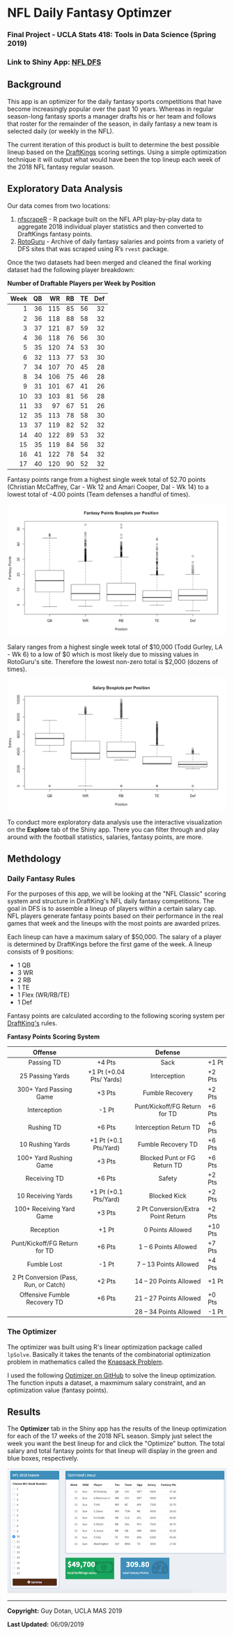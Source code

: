 # NFL Daily Fantasy Optimzer 
### Final Project - UCLA Stats 418: Tools in Data Science (Spring 2019)
### Link to Shiny App: [NFL DFS](https://guydotan.shinyapps.io/nfl_dfs/)

## Background
This app is an optimizer for the daily fantasy sports competitions that have become increasingly popular over the past 10 years. Whereas in regular season-long fantasy sports a manager drafts his or her team and follows that roster for the remainder of the season, in daily fantasy a new team is selected daily (or weekly in the NFL).

The current iteration of this product is built to determine the best possible lineup based on the [DraftKings](http://www.draftkings.com) scoring settings. Using a simple optimization technique it will output what would have been the top lineup each week of the 2018 NFL fantasy regular season.

## Exploratory Data Analysis

Our data comes from two locations:

 1. [nfscrapeR](https://github.com/maksimhorowitz/nflscrapR/) - R package built on the NFL API play-by-play data to aggregate 2018 individual player statistics and then converted to DraftKings fantasy points.
 2. [RotoGuru](http://rotoguru1.com/cgi-bin/fyday.pl?week=17&game=dk/) - Archive of daily fantasy salaries and points from a variety of DFS sites that was scraped using R’s `rvest` package.

Once the two datasets had been merged and cleaned the final working dataset had the following player breakdown:

**Number of Draftable Players per Week by Position**

| Week | QB |  WR | RB | TE | Def |
|-----:|---:|----:|---:|---:|----:|
|    1 | 36 | 115 | 85 | 56 |  32 |
|    2 | 36 | 118 | 88 | 58 |  32 |
|    3 | 37 | 121 | 87 | 59 |  32 |
|    4 | 36 | 118 | 76 | 56 |  30 |
|    5 | 35 | 120 | 74 | 53 |  30 |
|    6 | 32 | 113 | 77 | 53 |  30 |
|    7 | 34 | 107 | 70 | 45 |  28 |
|    8 | 34 | 106 | 75 | 46 |  28 |
|    9 | 31 | 101 | 67 | 41 |  26 |
|   10 | 33 | 103 | 81 | 56 |  28 |
|   11 | 33 |  97 | 67 | 51 |  26 |
|   12 | 35 | 113 | 78 | 58 |  30 |
|   13 | 37 | 119 | 82 | 52 |  32 |
|   14 | 40 | 122 | 89 | 53 |  32 |
|   15 | 35 | 119 | 84 | 56 |  32 |
|   16 | 41 | 122 | 78 | 54 |  32 |
|   17 | 40 | 120 | 90 | 52 |  32 |

Fantasy points range from a highest single week total of 52.70 points (Christian McCaffrey, Car - Wk 12 and Amari Cooper, Dal - Wk 14) to a lowest total of -4.00 points (Team defenses a handful of times).

![fan pts boxplot](plots/fanpts_pos_bp.png "Box Plot")

Salary ranges from a highest single week total of &#36;10,000 (Todd Gurley, LA - Wk 6) to a low of &#36;0 which is most likely due to missing values in RotoGuru's site. Therefore the lowest non-zero total is &#36;2,000 (dozens of times).

![fan pts boxplot](plots/salary_pos_bp.png "Box Plot")

To conduct more exploratory data analysis use the interactive visualization on the **Explore** tab of the Shiny app. There you can filter through and play around with the football statistics, salaries, fantasy points, are more.


## Methdology 

### Daily Fantasy Rules

For the purposes of this app, we will be looking at the "NFL Classic" scoring system and structure in DraftKing's NFL daily fantasy competitions. The goal in DFS is to assemble a lineup of players within a certain salary cap. NFL players generate fantasy points based on their performance in the real games that week and the lineups with the most points are awarded prizes. 

Each lineup can have a maximum salary of &#36;50,000. The salary of a player is determined by DraftKings before the first game of the week. A lineup consists of 9 positions:

* 1 QB
* 3 WR
* 2 RB
* 1 TE
* 1 Flex (WR/RB/TE)
* 1 Def

Fantasy points are calculated according to the following scoring system per [DraftKing's](https://www.draftkings.com/help/rules/1/1) rules. 

**Fantasy Points Scoring System**

|                Offense                |                          |               Defense              |         |
|:-------------------------------------:|:------------------------:|:----------------------------------:|---------|
| Passing TD                            | +4 Pts                   | Sack                               | +1 Pt   |
| 25 Passing Yards                      | +1 Pt (+0.04 Pts/ Yards) | Interception                       | +2 Pts  |
| 300+ Yard Passing Game                | +3 Pts                   | Fumble Recovery                    | +2 Pts  |
| Interception                          | -1 Pt                    | Punt/Kickoff/FG Return for TD      | +6 Pts  |
| Rushing TD                            | +6 Pts                   | Interception Return TD             | +6 Pts  |
| 10 Rushing Yards                      | +1 Pt (+0.1 Pts/Yard)    | Fumble Recovery TD                 | +6 Pts  |
| 100+ Yard Rushing Game                | +3 Pts                   | Blocked Punt or FG Return TD       | +6 Pts  |
| Receiving TD                          | +6 Pts                   | Safety                             | +2 Pts  |
| 10 Receiving Yards                    | +1 Pt (+0.1 Pts/Yard)    | Blocked Kick                       | +2 Pts  |
| 100+ Receiving Yard Game              | +3 Pts                   | 2 Pt Conversion/Extra Point Return | +2 Pts  |
| Reception                             | +1 Pt                    | 0 Points Allowed                   | +10 Pts |
| Punt/Kickoff/FG Return for TD         | +6 Pts                   | 1 – 6 Points Allowed               | +7 Pts  |
| Fumble Lost                           | -1 Pt                    | 7 – 13 Points Allowed              | +4 Pts  |
| 2 Pt Conversion (Pass, Run, or Catch) | +2 Pts                   | 14 – 20 Points Allowed             | +1 Pt   |
| Offensive Fumble Recovery TD          | +6 Pts                   | 21 – 27 Points Allowed             | +0 Pts  |
|                                       |                          | 28 – 34 Points Allowed             | -1 Pt   |


### The Optimizer 

The optimizer was built using R's linear optimization package called `lpSolve`. Basically it takes the tenants of the combinatorial optimization problem in mathematics called the [Knapsack Problem](https://en.wikipedia.org/wiki/Knapsack_problem).

I used the following [Optimizer on GitHub](https://github.com/sdeep27/linear-optimization-fantasy-football) to solve the lineup optimization. The function inputs a dataset, a maxmimum salary constraint, and an optimization value (fantasy points).

## Results

The **Optimizer** tab in the Shiny app has the results of the lineup optimization for each of the 17 weeks of the 2018 NFL season. Simply just select the week you want the best lineup for and click the "Optimize" button. The total salary and total fantasy points for that lineup will display in the green and blue boxes, respectively.

![wk10_optim](plots/wk10_optim.png "Week 10 Optimized Lineup")

---

**Copyright:** Guy Dotan, UCLA MAS 2019

**Last Updated:** 06/09/2019